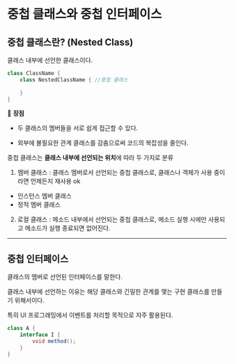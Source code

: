 # 중첩 클래스와 중첩 인터페이스

## 중첩 클래스란? (Nested Class)

클래스 내부에 선언한 클래스이다. 

```java
class ClassName {
    class NestedClassName { //중첩 클래스
        
    }
}
```



:mushroom: **장점**

- 두 클래스의 멤버들을 서로 쉽게 접근할 수 있다.

- 외부에 불필요한 관계 클래스를 감춤으로써 코드의 복잡성을 줄인다.



중첩 클래스는 **클래스 내부에 선언되는 위치**에 따라 두 가지로 분류

1.  멤버 클래스 : 클래스 멤버로서 선언되는 중첩 클래스로, 클래스나 객체가 사용 중이라면 언제든지 재사용 ok

   - 인스턴스 멤버 클래스 
   - 정적 멤버 클래스

   

2.  로컬 클래스 : 메소드 내부에서 선언되는 중첩 클래스로, 메소드 실행 시에만 사용되고 메소드가 실행 종료되면 없어진다.

   

---

## 중첩 인터페이스

클래스의 멤버로 선언된 인터페이스를 말한다. 

클래스 내부에 선언하는 이유는 해당 클래스와 긴밀한 관계를 맺는 구현 클래스를 만들기 위해서이다. 

특히 UI 프로그래밍에서 이벤트를 처리할 목적으로 자주 활용된다.

```java
class A {
    interface I {
        void method();
    }
}
```

